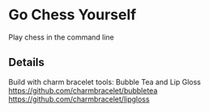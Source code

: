 # Go Chess Yourself
Play chess in the command line

## Details
Build with charm bracelet tools: Bubble Tea and Lip Gloss
https://github.com/charmbracelet/bubbletea
https://github.com/charmbracelet/lipgloss
